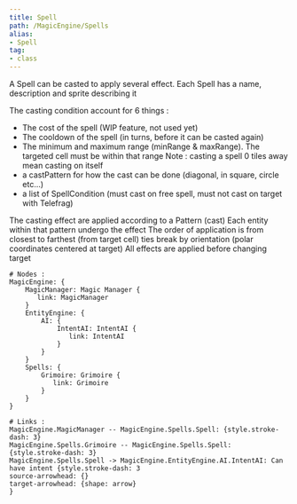 ```yaml
---
title: Spell
path: /MagicEngine/Spells
alias: 
- Spell
tag: 
- class
---
```

A Spell can be casted to apply several effect.
Each Spell has a name, description and sprite describing it

The casting condition account for 6 things :
- The cost of the spell (WIP feature, not used yet)
- The cooldown of the spell (in turns, before it can be casted again)
- The minimum and maximum range (minRange & maxRange). The targeted cell must be within that range
Note : casting a spell 0 tiles away mean casting on itself
- a castPattern for how the cast can be done (diagonal, in square, circle etc...)
- a list of SpellCondition (must cast on free spell, must not cast on target with Telefrag)

The casting effect are applied according to a Pattern (cast)
Each entity within that pattern undergo the effect
The order of application is from closest to farthest (from target cell)
ties break by orientation (polar coordinates centered at target)
All effects are applied before changing target
```d2
# Nodes :
MagicEngine: {
    MagicManager: Magic Manager {
       link: MagicManager
    }
    EntityEngine: {
        AI: {
            IntentAI: IntentAI {
               link: IntentAI
            }
        }
    }
    Spells: {
        Grimoire: Grimoire {
           link: Grimoire
        }
    }
}

# Links :
MagicEngine.MagicManager -- MagicEngine.Spells.Spell: {style.stroke-dash: 3}
MagicEngine.Spells.Grimoire -- MagicEngine.Spells.Spell: {style.stroke-dash: 3}
MagicEngine.Spells.Spell -> MagicEngine.EntityEngine.AI.IntentAI: Can have intent {style.stroke-dash: 3
source-arrowhead: {}
target-arrowhead: {shape: arrow}
}

```